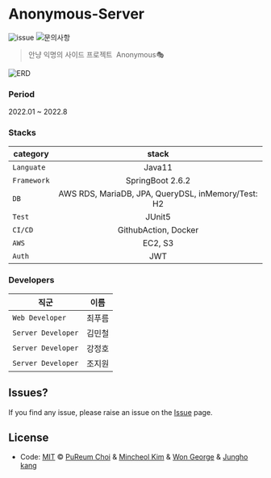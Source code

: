 # Anonymous-Server

![issue](https://img.shields.io/badge/issue-open-green) ![문의사항](https://img.shields.io/badge/%EB%AC%B8%EC%9D%98%ED%95%98%EA%B8%B0-pooreumsunny%40gamil.com-green)

> 안냥 익명의 사이드 프로젝트&nbsp;&nbsp;Anonymous🎭

![ERD](https://encrypted-tbn0.gstatic.com/images?q=tbn:ANd9GcRGT__PbylyF-wZjJh_61kLKx0UH8l8J80uxg&usqp=CAU "ERD")

### Period

2022.01 ~ 2022.8 

### Stacks
| category | stack |
|---|:---:|
| `Languate` | Java11 |
| `Framework` | SpringBoot 2.6.2 |
| `DB` | AWS RDS, MariaDB, JPA, QueryDSL, inMemory/Test: H2|
| `Test` | JUnit5 |  
| `CI/CD` | GithubAction, Docker |
| `AWS`| EC2, S3 |
| `Auth`| JWT | 


### Developers

| 직군 | 이름 |
|---|:---:|
| `Web Developer` | 최푸름 |
| `Server Developer` | 김민철 |
| `Server Developer` | 강정호 |
| `Server Developer` | 조지원 |  


## Issues? ##
If you find any issue, please raise an issue on the [Issue]( ) page.

## License
- Code: [MIT](./LICENSE) © [PuReum Choi](https://blue-boy.tistory.com/) & [Mincheol Kim]() & [Won George]() & [Jungho kang]()
